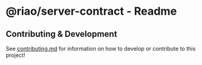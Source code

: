 # @riao/server-contract - Readme

## Contributing & Development

See [contributing.md](docs/contributing/contributing.md) for information on how to develop or contribute to this project!

